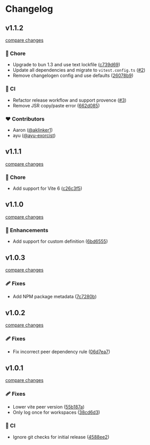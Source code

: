 # Changelog


## v1.1.2

[compare changes](https://github.com/aklinker1/vitest-plugin-random-seed/compare/v1.1.1...v1.1.2)

### 🏡 Chore

- Upgrade to bun 1.3 and use text lockfile ([c739d69](https://github.com/aklinker1/vitest-plugin-random-seed/commit/c739d69))
- Update all dependencies and migrate to `vitest.config.ts` ([#2](https://github.com/aklinker1/vitest-plugin-random-seed/pull/2))
- Remove changelogen config and use defaults ([26078b9](https://github.com/aklinker1/vitest-plugin-random-seed/commit/26078b9))

### 🤖 CI

- Refactor release workflow and support provence ([#3](https://github.com/aklinker1/vitest-plugin-random-seed/pull/3))
- Remove JSR copy/paste error ([662d085](https://github.com/aklinker1/vitest-plugin-random-seed/commit/662d085))

### ❤️ Contributors

- Aaron ([@aklinker1](https://github.com/aklinker1))
- ayu ([@ayu-exorcist](https://github.com/ayu-exorcist))

## v1.1.1

[compare changes](https://github.com/aklinker1/vitest-plugin-random-seed/compare/v1.1.0...v1.1.1)

### 🏡 Chore

- Add support for Vite 6 ([c26c3f5](https://github.com/aklinker1/vitest-plugin-random-seed/commit/c26c3f5))

## v1.1.0

[compare changes](https://github.com/aklinker1/vitest-plugin-random-seed/compare/v1.0.3...v1.1.0)

### 🚀 Enhancements

- Add support for custom definition ([6bd6555](https://github.com/aklinker1/vitest-plugin-random-seed/commit/6bd6555))

## v1.0.3

[compare changes](https://github.com/aklinker1/vitest-plugin-random-seed/compare/v1.0.2...v1.0.3)

### 🩹 Fixes

- Add NPM package metadata ([7c7280b](https://github.com/aklinker1/vitest-plugin-random-seed/commit/7c7280b))

## v1.0.2

[compare changes](https://github.com/aklinker1/vitest-plugin-random-seed/compare/v1.0.1...v1.0.2)

### 🩹 Fixes

- Fix incorrect peer dependency rule ([06d7ea7](https://github.com/aklinker1/vitest-plugin-random-seed/commit/06d7ea7))

## v1.0.1

[compare changes](https://github.com/aklinker1/vitest-plugin-random-seed/compare/v1.0.0...v1.0.1)

### 🩹 Fixes

- Lower vite peer version ([55b187a](https://github.com/aklinker1/vitest-plugin-random-seed/commit/55b187a))
- Only log once for workspaces ([38cd6d3](https://github.com/aklinker1/vitest-plugin-random-seed/commit/38cd6d3))

### 🤖 CI

- Ignore git checks for initial release ([4588ee2](https://github.com/aklinker1/vitest-plugin-random-seed/commit/4588ee2))

